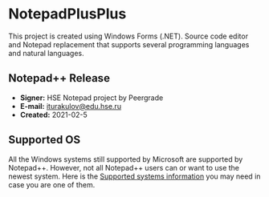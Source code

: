# NotepadPlusPlus

This project is created using Windows Forms (.NET). Source code
editor and Notepad replacement that supports several programming languages and
natural languages. 

Notepad++ Release
---------------------

- **Signer:** HSE Notepad project by Peergrade
- **E-mail:** iturakulov@edu.hse.ru
- **Created:** 2021-02-5




Supported OS
------------

All the Windows systems still supported by Microsoft are supported by Notepad++. However, not all Notepad++ users can or want to use the newest system. Here is the [Supported systems information](SUPPORTED_SYSTEM.md) you may need in case you are one of them.
